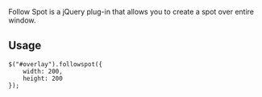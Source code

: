 Follow Spot is a jQuery plug-in that allows you to create a spot over entire window.

Usage
-----

	$("#overlay").followspot({
    	width: 200,
		height: 200
	});	
